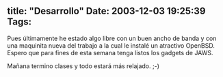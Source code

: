 title: "Desarrollo"
Date: 2003-12-03 19:25:39
Tags: 
---
<p>Pues últimamente he estado algo libre con un buen ancho de banda y con una maquinita nueva del trabajo a la cual le instalé un atractivo OpenBSD. Espero que para fines de esta semana tenga listos los gadgets de JAWS.</p>

<p>Mañana termino clases y todo estará más relajado. ;-)</p>
